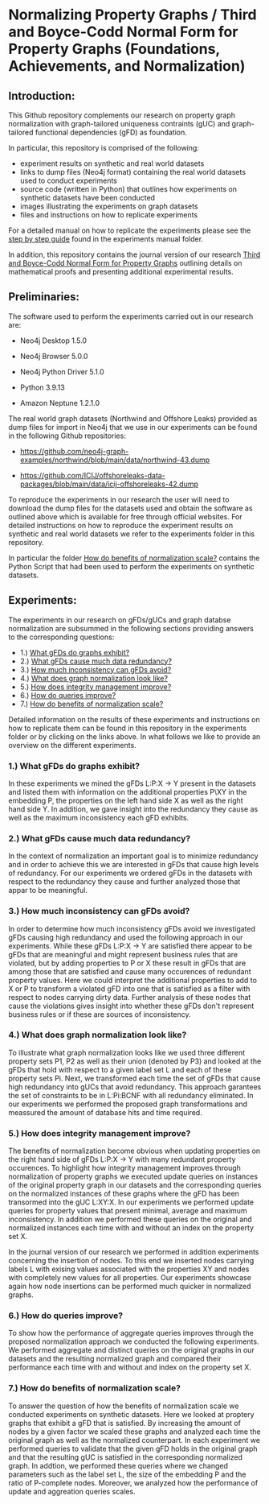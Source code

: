 # Normalizing Property Graphs / Third and Boyce-Codd Normal Form for Property Graphs (Foundations, Achievements, and Normalization)

## Introduction: 

This Github repository complements our research on property graph normalization with graph-tailored uniqueness contraints (gUC) and graph-tailored functional dependencies (gFD) as foundation.

In particular, this repository is comprised of the following:

- experiment results on synthetic and real world datasets
- links to dump files (Neo4j format) containing the real world datasets used to conduct experiments
- source code (written in Python) that outlines how experiments on synthetic datasets have been conducted
- images illustrating the experiments on graph datasets
- files and instructions on how to replicate experiments

For a detailed manual on how to replicate the experiments please see the [step by step guide](https://github.com/GraphDatabaseExperiments/normalization_experiments/tree/main/experiments_manual) found in the experiments manual folder.

In addition, this repository contains the journal version of our research [Third and Boyce-Codd Normal Form for Property Graphs](https://github.com/GraphDatabaseExperiments/normalization_experiments/tree/main/journal) outlining details on mathematical proofs and presenting additional experimental results.

## Preliminaries:

The software used to perform the experiments carried out in our research are:

- Neo4j Desktop 1.5.0

- Neo4j Browser 5.0.0

- Neo4j Python Driver 5.1.0

- Python 3.9.13

- Amazon Neptune 1.2.1.0


The real world graph datasets (Northwind and Offshore Leaks) provided as dump files for import in Neo4j that we use in our experiments can be found in the following Github repositories:


- https://github.com/neo4j-graph-examples/northwind/blob/main/data/northwind-43.dump

- https://github.com/ICIJ/offshoreleaks-data-packages/blob/main/data/icij-offshoreleaks-42.dump


To reproduce the experiments in our research the user will need to download the dump files for the datasets used and obtain the software as outlined above which is available for free through official websites. For detailed instructions on how to reproduce the experiment results on synthetic and real world datasets we refer to the experiments folder in this repository.

In particular the folder [How do benefits of normalization scale?](https://github.com/GraphDatabaseExperiments/normalization_experiments/tree/main/experiments/7_How_do_benefits_of_normalization_scale) contains the Python Script that had been used to perform the experiments on synthetic datasets.


## Experiments:

The experiments in our research on gFDs/gUCs and graph databse normalization are subsummed in the following sections providing answers to the corresponding questions:

- 1.) [What gFDs do graphs exhibit?](https://github.com/GraphDatabaseExperiments/normalization_experiments/tree/main/experiments/1_What_gFDs_do_graphs_exhibit)
- 2.) [What gFDs cause much data redundancy?](https://github.com/GraphDatabaseExperiments/normalization_experiments/tree/main/experiments/2_What_gFDs_cause_much_data_redundancy)
- 3.) [How much inconsistency can gFDs avoid?](https://github.com/GraphDatabaseExperiments/normalization_experiments/tree/main/experiments/3_How_much_inconsistency_can_gFDs_avoid)
- 4.) [What does graph normalization look like?](https://github.com/GraphDatabaseExperiments/normalization_experiments/tree/main/experiments/4_What_does_graph_normalization_look_like)
- 5.) [How does integrity management improve?](https://github.com/GraphDatabaseExperiments/normalization_experiments/tree/main/experiments/5_How_does_integrity_management_improve)
- 6.) [How do queries improve?](https://github.com/GraphDatabaseExperiments/normalization_experiments/tree/main/experiments/6_How_do_queries_improve)
- 7.) [How do benefits of normalization scale?](https://github.com/GraphDatabaseExperiments/normalization_experiments/tree/main/experiments/7_How_do_benefits_of_normalization_scale)


Detailed information on the results of these experiments and instructions on how to replicate them can be found in this repository in the experiments folder or by clicking on the links above. In what follows we like to provide an overview on the different experiments.

### 1.) What gFDs do graphs exhibit?

In these experiments we mined the gFDs L:P:X -> Y present in the datasets and listed them with information on the additional properties P\XY in the embedding P, the properties on the left hand side X as well as the right hand side Y. In addition, we gave insight into the redundancy they cause as well as the maximum inconsistency each gFD exhibits.

### 2.) What gFDs cause much data redundancy?

In the context of normalization an important goal is to minimize redundancy and in order to achieve this we are interested in gFDs that cause high levels of redundancy. For our experiments we ordered gFDs in the datasets with respect to the redundancy they cause and further analyzed those that appar to be meaningful.

### 3.) How much inconsistency can gFDs avoid?

In order to determine how much inconsistency gFDs avoid we investigated gFDs causing high redundancy and used the following approach in our experiments. While these gFDs L:P:X -> Y are satisfied there appear to be gFDs that are meaningful and might represent business rules that are violated, but by adding properties to P or X these result in gFDs that are among those that are satisfied and cause many occurences of redundant property values. Here we could interpret the additional properties to add to X or P to transform a violated gFD into one that is satisfied as a filter with respect to nodes carrying dirty data. Further analysis of these nodes that cause the violations gives insight into whether these gFDs don't represent business rules or if these are sources of inconsistency.   

### 4.) What does graph normalization look like?

To illustrate what graph normalization looks like we used three different property sets P1, P2 as well as their union (denoted by P3) and looked at the gFDs that hold with respect to a given label set L and each of these property sets Pi. Next, we transformed each time the set of gFDs that cause high redundancy into gUCs that avoid redundancy. This approach garantees the set of constraints to be in L:Pi:BCNF with all redundancy eliminated. In our experiments we performed the proposed graph transformations and meassured the amount of database hits and time required.

### 5.) How does integrity management improve?

The benefits of normalization become obvious when updating properties on the right hand side of gFDs L:P:X -> Y with many redundant property occurences. To highlight how integrity management improves through normalization of property graphs we executed update queries on instances of the original property graph in our datasets and the corresponding queries on the normalized instances of these graphs where the gFD has been transormed into the gUC L:XY:X. In our experiments we performed update queries for property values that present minimal, average and maximum inconsistency. In addition we performed these queries on the original and normalized instances each time with and without an index on the property set X.

In the journal version of our research we performed in addition experiments concerning the insertion of nodes. To this end we inserted nodes carrying labels L with exising values associated with the properties XY and nodes with completely new values for all properties. Our experiments showcase again how node insertions can be performed much quicker in normalized graphs.

### 6.) How do queries improve?

To show how the performance of aggregate queries improves through the proposed normalization approach we conducted the following experiments. We performed aggregate and distinct queries on the original graphs in our datasets and the resulting normalized graph and compared their performance each time with and without and index on the property set X.

### 7.) How do benefits of normalization scale?

To answer the question of how the benefits of normalization scale we conducted experiments on synthetic datasets. Here we looked at proptery graphs that exhibit a gFD that is satisfied. By increasing the amount of nodes by a given factor we scaled these graphs and analyzed each time the original graph as well as the normalized counterpart. In each experiment we performed queries to validate that the given gFD holds in the original graph and that the resulting gUC is satisfied in the corresponding normalized graph. In addtion, we performed these queries where we changed parameters such as the label set L, the size of the embedding P and the ratio of P-complete nodes. Moreover, we analyzed how the performance of update and aggreation queries scales. 



